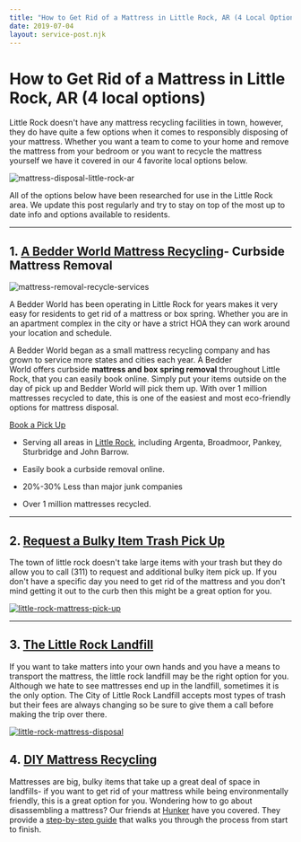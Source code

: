 ```yaml
---
title: "How to Get Rid of a Mattress in Little Rock, AR (4 Local Options)"
date: 2019-07-04
layout: service-post.njk
---
```


# How to Get Rid of a Mattress in Little Rock, AR (4 local options)

Little Rock doesn't have any mattress recycling facilities in town, however, they do have quite a few options when it comes to responsibly disposing of your mattress. Whether you want a team to come to your home and remove the mattress from your bedroom or you want to recycle the mattress yourself we have it covered in our 4 favorite local options below.

![mattress-disposal-little-rock-ar](/images/blog/Most-Attractive-Youtube-Thumbnail-93-1024x576.png)

All of the options below have been researched for use in the Little Rock area. We update this post regularly and try to stay on top of the most up to date info and options available to residents.

* * *

## 1\. [A Bedder World Mattress Recycling](https://www.abedderworld.com/Little-Rock-AR)\- Curbside Mattress Removal

![mattress-removal-recycle-services](/images/blog/Screen-Shot-2022-04-18-at-12.35.36-PM-1024x367.png)

A Bedder World has been operating in Little Rock for years makes it very easy for residents to get rid of a mattress or box spring. Whether you are in an apartment complex in the city or have a strict HOA they can work around your location and schedule.

A Bedder World began as a small mattress recycling company and has grown to service more states and cities each year. A Bedder World offers curbside **mattress and box spring removal** throughout Little Rock, that you can easily book online. Simply put your items outside on the day of pick up and Bedder World will pick them up. With over 1 million mattresses recycled to date, this is one of the easiest and most eco-friendly options for mattress disposal.

[Book a Pick Up](https://abedderworld.com/Little-Rock-AR)

- Serving all areas in [Little Rock](https://www.abedderworld.com/Little-Rock-AR), including Argenta, Broadmoor, Pankey, Sturbridge and John Barrow.

- Easily book a curbside removal online.

- 20%-30% Less than major junk companies

- Over 1 million mattresses recycled.

* * *

## 2\. [Request a Bulky Item Trash Pick Up](https://www.littlerock.gov/for-residents/solid-waste-services/#bulkyitem "Links active once published")

The town of little rock doesn't take large items with your trash but they do allow you to call (311) to request and additional bulky item pick up. If you don't have a specific day you need to get rid of the mattress and you don't mind getting it out to the curb then this might be a great option for you.

[![little-rock-mattress-pick-up](/images/blog/screen-shot-2018-06-25-at-9-09-40-pm.png)](https://www.littlerock.gov/for-residents/solid-waste-services/#bulkyitem)

* * *

## 3\. [The Little Rock Landfill](https://www.littlerock.gov/for-residents/solid-waste-services/#landfill "Links active once published")

If you want to take matters into your own hands and you have a means to transport the mattress, the little rock landfill may be the right option for you. Although we hate to see mattresses end up in the landfill, sometimes it is the only option. The City of Little Rock Landfill accepts most types of trash but their fees are always changing so be sure to give them a call before making the trip over there.

[![little-rock-mattress-disposal](/images/blog/screen-shot-2018-06-25-at-9-21-05-pm.png)](https://www.littlerock.gov/for-residents/solid-waste-services/#landfill)

## 4. [DIY Mattress Recycling](https://www.hunker.com/12569988/how-to-disassemble-a-mattress "Links active once published") 

Mattresses are big, bulky items that take up a great deal of space in landfills- if you want to get rid of your mattress while being environmentally friendly, this is a great option for you. Wondering how to go about disassembling a mattress? Our friends at [Hunker](https://www.hunker.com/12569988/how-to-disassemble-a-mattress "Links active once published") have you covered. They provide a [step-by-step guide](https://www.hunker.com/12569988/how-to-disassemble-a-mattress "Links active once published") that walks you through the process from start to finish.
